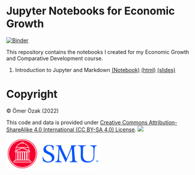 # Jupyter Notebooks for Economic Growth
[![Binder](https://mybinder.org/badge_logo.svg)](https://mybinder.org/v2/gh/SMU-Econ-Growth/EconGrowthUG-binder/main?urlpath=git-pull%3Frepo%3Dhttps%253A%252F%252Fgithub.com%252FSMU-Econ-Growth%252FEconGrowthUG-Notebooks%26urlpath%3Dtree%252FEconGrowthUG-Notebooks%252F%26branch%3Dmain)

This repository contains the notebooks I created for my Economic Growth and Comparative Development course.

1. Introduction to Jupyter and Markdown [(Notebook)](./Intro-Jupyter.ipynb) [(html)](./html/Intro-Jupyter.html) [(slides)](https://smu-econ-growth.github.io/EconGrowthUG-Slides-Intro-Jupyter/)

# Copyright 

&copy; Ömer Özak (2022)

This code and data is provided under [Creative Commons Attribution-ShareAlike 4.0 International (CC BY-SA 4.0) License](https://creativecommons.org/licenses/by-sa/4.0/). ![](http://mirrors.creativecommons.org/presskit/buttons/88x31/svg/by-sa.svg)

[<img src="https://github.com/measuring-culture/Expanding-Measurement-Culture-Facebook-JRSI/blob/main/pics/SMUlogowWordmarkRB.jpg?raw=true" width="250">](http://omerozak.com)
